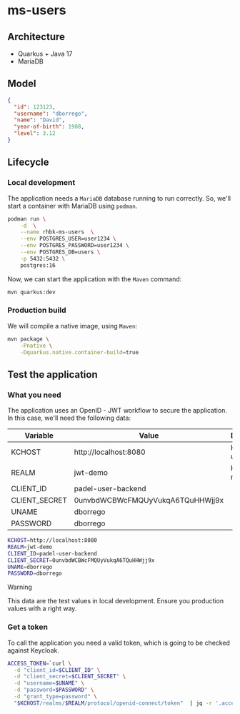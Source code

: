 # ms-users

## Architecture

* Quarkus + Java 17
* MariaDB

## Model
```json
{
  "id": 123123,
  "username": "dborrego",
  "name": "David",
  "year-of-birth": 1988,
  "level": 3.12
}
```

## Lifecycle

### Local development

The application needs a ```MariaDB``` database running to run correctly. So, we'll start a container with MariaDB using ```podman```.

```bash
podman run \
    -d  \
    --name rhbk-ms-users  \
    --env POSTGRES_USER=user1234 \
    --env POSTGRES_PASSWORD=user1234 \
    --env POSTGRES_DB=users \
    -p 5432:5432 \
    postgres:16
```

Now, we can start the application with the ```Maven``` command:

```bash
mvn quarkus:dev
```

### Production build

We will compile a native image, using ```Maven```:

```bash
mvn package \
    -Pnative \
    -Dquarkus.native.container-build=true
```

## Test the application

### What you need

The application uses an OpenID - JWT workflow to secure the application. In this case, we'll need the following data:

|Variable|Value|Description|
|---|---|---|
|KCHOST|http://localhost:8080|Keycloack url|
|REALM|jwt-demo|KeyCloak realm|
|CLIENT_ID|padel-user-backend|
|CLIENT_SECRET|0unvbdWCBWcFMQUyVukqA6TQuHHWjj9x|
|UNAME|dborrego|
|PASSWORD|dborrego|

```bash
KCHOST=http://localhost:8080                               
REALM=jwt-demo                                   
CLIENT_ID=padel-user-backend
CLIENT_SECRET=0unvbdWCBWcFMQUyVukqA6TQuHHWjj9x
UNAME=dborrego                                                 
PASSWORD=dborrego
```

> [!WARNING]  
> This data are the test values in local development. Ensure you production values with a right way. 

### Get a token

To call the application you need a valid token, which is going to be checked against Keycloak. 

```bash
ACCESS_TOKEN=`curl \
  -d "client_id=$CLIENT_ID" \
  -d "client_secret=$CLIENT_SECRET" \
  -d "username=$UNAME" \
  -d "password=$PASSWORD" \
  -d "grant_type=password" \
  "$KCHOST/realms/$REALM/protocol/openid-connect/token"  | jq -r '.access_token'`
```